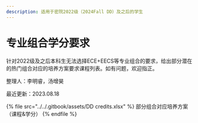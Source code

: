 ```yaml
---
description: 适用于密院2022级（2024Fall DD）及之后的学生
---
```


# 专业组合学分要求

针对2022级及之后本科生无法选择ECE+EECS等专业组合的要求，给出部分潜在的热门组合对应的培养方案要求课程列表。如有问题，欢迎指正。

整理人：李明睿，汤增昊

最近更新：2023.08.18

{% file src="../../.gitbook/assets/DD credits.xlsx" %}
部分组合对应培养方案（课程&学分）
{% endfile %}
